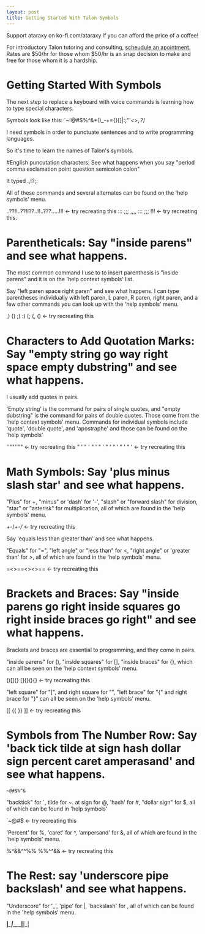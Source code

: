 ```yaml
---
layout: post
title: Getting Started With Talon Symbols
---
```


Support ataraxy on ko-fi.com/ataraxy if you can afford the price of a coffee!

For introductory Talon tutoring and consulting, [scheudule an apointment.](https://calendly.com/tara-roys/60min?month=2022-03) Rates are $50/hr for those whom $50/hr is an snap decision to make and free for those whom it is a hardship. 

# Getting Started With Symbols

The next step to replace a keyboard with voice commands is learning how to type special characters. 

Symbols look like this: 	`~!@#$%^&*()_-+={}[]|\:;"'<>,.?/
	

I need symbols in order to punctuate sentences and to write programming languages. 

So it's time to learn the names of Talon's symbols.

#English puncutation characters: See what happens when you say "period comma exclamation point question semicolon colon"

It typed .,!?;:

All of these commands and several alternates can be found on the 'help symbols' menu.

..??!!..??!!??..!!..???.....!!! <- try recreating this
::: ;;; ,,,, ::: ;;; !!! <- try recreating this.

# Parentheticals: Say "inside parens" and see what happens. 

The most common command I use to to insert parenthesis is "inside parens" and it is on the 'help context symbols' list.

Say "left paren space right paren" and see what happens.
I can type parentheses individually with left paren, L paren, R paren, right paren, and a few other commands you can look up with the 'help symbols' menu.

,) () ;) :) (; (, () <- try recreating this


# Characters to Add Quotation Marks: Say "empty string go way right space empty dubstring" and see what happens.

I usually add quotes in pairs. 

'Empty string' is the command for pairs of single quotes, and "empty dubstring" is the command for pairs of double quotes.
Those come from the 'help context symbols' menu. 
Commands for individual symbols include 'quote', 'double quote', and 'apostraphe' and those can be found on the 'help symbols'  


''""''"" <- try recreating this
" ' " ' " ' " ' " ' " ' " ' " ' <- try recreating this

# Math Symbols: Say 'plus minus slash star' and see what happens.  


"Plus" for +, "minus" or 'dash' for '-', "slash" or "forward slash" for division, "star" or "asterisk" for multiplication, all of which are found in the 'help symbols' menu.

+-/*+-/*  <- try recreating this 

Say 'equals less than greater than' and see what happens.

"Equals" for "=", "left angle" or "less than" for <, "right angle" or 'greater than' for >, all of which are found in the 'help symbols' menu.


=<>==<><>== <- try recreating this 


# Brackets and Braces: Say "inside parens go right inside squares go right inside braces go right" and see what happens.

Brackets and braces are essential to programming, and they come in pairs.  

"inside parens" for (), "inside squares" for [], "inside braces" for {}, which can all be seen on the 'help context symbols' menu. 

()[]{} []{}(){} <- try recreating this

"left square" for "[", and right square for "", "left brace" for "{" and right brace for "}" can all be seen on the 'help symbols' menu.

[[ {{ }} ]] <- try recreating this


# Symbols from The Number Row: Say 'back tick tilde at sign hash dollar sign percent caret amperasand' and see what happens.

`~@#$%^&` 

"backtick" for `, tilde for ~. at sign for @, 'hash' for #, "dollar sign" for $, all of which can be found in 'help symbols'

`~@#$ <- try recreating this

'Percent' for %, 'caret' for ^, 'ampersand' for &, all of which are found in the 'help symbols' menu.

%^&&^^%% %%^^&& <- try recreating this


# The Rest: say 'underscore pipe backslash' and see what happens. 

"Underscore" for '_', 'pipe' for |, 'backslash' for \, all of which can be found in the 'help symbols' menu. 

__|_\_|_\__\__\_|__|_|


